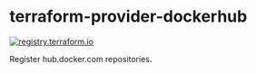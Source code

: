 # terraform-provider-dockerhub

[![registry.terraform.io](https://img.shields.io/badge/terraform-docs-success)](https://registry.terraform.io/providers/BarnabyShearer/dockerhub/latest/docs)

Register hub.docker.com repositories.

